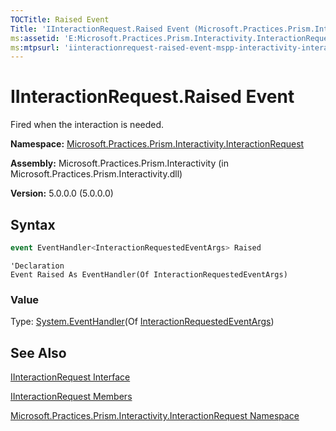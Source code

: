 ```yaml
---
TOCTitle: Raised Event
Title: 'IInteractionRequest.Raised Event (Microsoft.Practices.Prism.Interactivity.InteractionRequest)'
ms:assetid: 'E:Microsoft.Practices.Prism.Interactivity.InteractionRequest.IInteractionRequest.Raised'
ms:mtpsurl: 'iinteractionrequest-raised-event-mspp-interactivity-interactionrequest.md'
---
```


# IInteractionRequest.Raised Event

Fired when the interaction is needed.

**Namespace:** [Microsoft.Practices.Prism.Interactivity.InteractionRequest](mspp-interactivity-interactionrequest-namespace)

**Assembly:** Microsoft.Practices.Prism.Interactivity (in Microsoft.Practices.Prism.Interactivity.dll)

**Version:** 5.0.0.0 (5.0.0.0)

## Syntax

```C#
event EventHandler<InteractionRequestedEventArgs> Raised
```

```VB
'Declaration
Event Raised As EventHandler(Of InteractionRequestedEventArgs)
```

### Value

Type: [System.EventHandler](http://msdn.microsoft.com/en-us/library/db0etb8x)(Of [InteractionRequestedEventArgs](interactionrequestedeventargs-class-mspp-interactivity-interactionrequest))

## See Also
[IInteractionRequest Interface](iinteractionrequest-interface-mspp-interactivity-interactionrequest)

[IInteractionRequest Members](iinteractionrequest-members-mspp-interactivity-interactionrequest)

[Microsoft.Practices.Prism.Interactivity.InteractionRequest Namespace](mspp-interactivity-interactionrequest-namespace)
